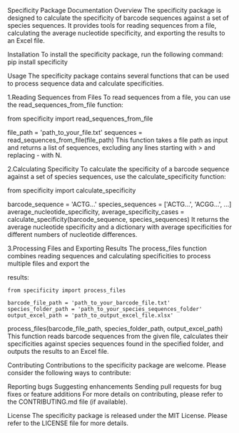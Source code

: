 Specificity Package Documentation
Overview
The specificity package is designed to calculate the specificity of barcode sequences against a set of species sequences. It provides tools for reading sequences from a file, calculating the average nucleotide specificity, and exporting the results to an Excel file.

Installation
To install the specificity package, run the following command:
pip install specificity

Usage
The specificity package contains several functions that can be used to process sequence data and calculate specificities.

1.Reading Sequences from Files
To read sequences from a file, you can use the read_sequences_from_file function:

from specificity import read_sequences_from_file

file_path = 'path_to_your_file.txt'
sequences = read_sequences_from_file(file_path)
This function takes a file path as input and returns a list of sequences, excluding any lines starting with > and replacing - with N.

2.Calculating Specificity
To calculate the specificity of a barcode sequence against a set of species sequences, use the calculate_specificity function:

from specificity import calculate_specificity

barcode_sequence = 'ACTG...'
species_sequences = ['ACTG...', 'ACGG...', ...]
average_nucleotide_specificity, average_specificity_cases = calculate_specificity(barcode_sequence, species_sequences)
It returns the average nucleotide specificity and a dictionary with average specificities for different numbers of nucleotide differences.

3.Processing Files and Exporting Results
The process_files function combines reading sequences and calculating specificities to process multiple files and export the 

results:

    from specificity import process_files

    barcode_file_path = 'path_to_your_barcode_file.txt'
    species_folder_path = 'path_to_your_species_sequences_folder'
    output_excel_path = 'path_to_output_excel_file.xlsx'

process_files(barcode_file_path, species_folder_path, output_excel_path)
This function reads barcode sequences from the given file, calculates their specificities against species sequences found in the specified folder, and outputs the results to an Excel file.

Contributing
Contributions to the specificity package are welcome. Please consider the following ways to contribute:

Reporting bugs
Suggesting enhancements
Sending pull requests for bug fixes or feature additions
For more details on contributing, please refer to the CONTRIBUTING.md file (if available).

License
The specificity package is released under the MIT License. Please refer to the LICENSE file for more details.
